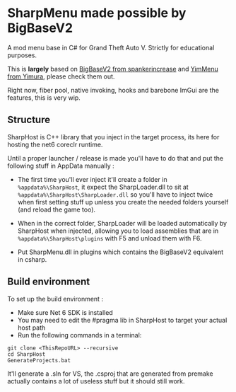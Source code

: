 # SharpMenu made possible by BigBaseV2
A mod menu base in C# for Grand Theft Auto V.
Strictly for educational purposes.

This is **largely** based on [BigBaseV2 from spankerincrease](https://bitbucket.org/gir489/bigbasev2-fix/) and [YimMenu from Yimura](https://github.com/Yimura/YimMenu), please check them out.

Right now, fiber pool, native invoking, hooks and barebone ImGui are the features, this is very wip.

## Structure
SharpHost is C++ library that you inject in the target process, its here for hosting the net6 coreclr runtime.

Until a proper launcher / release is made you'll have to do that and put the following stuff in AppData manually : 

- The first time you'll ever inject it'll create a folder in `%appdata%\SharpHost`, it expect the SharpLoader.dll to sit at `%appdata%\SharpHost\SharpLoader.dll` so you'll have to inject twice when first setting stuff up unless you create the needed folders yourself (and reload the game too).

- When in the correct folder, SharpLoader will be loaded automatically by SharpHost when injected, allowing you to load assemblies that are in `%appdata%\SharpHost\plugins` with F5 and unload them with F6.

- Put SharpMenu.dll in plugins which contains the BigBaseV2 equivalent in csharp.

## Build environment
To set up the build environment : 
- Make sure Net 6 SDK is installed
- You may need to edit the #pragma lib in SharpHost to target your actual host path
- Run the following commands in a terminal:
```dos
git clone <ThisRepoURL> --recursive
cd SharpHost
GenerateProjects.bat
```
It'll generate a .sln for VS, the .csproj that are generated from premake actually contains a lot of useless stuff but it should still work.

